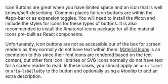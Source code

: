 Icon Buttons are great when you have limited space and an icon that is well
known/self-describing. Common places for icon buttons are within the #app-bar or
as expansion toggles. You will need to install the #icon and include the styles
for icons for these types of buttons. It is also recommended to install the
#material-icons package for all the material icons pre-built as React
components.

Unfortunately, icon buttons are not as accessible out of the box for screen
readers as they normally do not have text within them.
[Material Icons](https://design.google.com/icons/) is an exemption to this since
their font icons are rendered based on the text content, but other font icon
libraries or SVG icons normally do not have text for a screen reader to read. In
these cases, you should apply an `aria-label` or `aria-labelledby` to the button
and optionally using a #tooltip to add an extra description.
